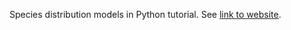 Species distribution models in Python tutorial. See [link to website](https://daniel-furman.github.io/py-sdms-tutorial/).
